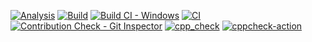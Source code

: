 [![Analysis](https://github.com/MUGUNTHANS862000/M2_PROJECT-EMBEDDED-SYSTEM-2022/actions/workflows/Analysis.yml/badge.svg)](https://github.com/MUGUNTHANS862000/M2_PROJECT-EMBEDDED-SYSTEM-2022/actions/workflows/Analysis.yml)
[![Build](https://github.com/MUGUNTHANS862000/M2_PROJECT-EMBEDDED-SYSTEM-2022/actions/workflows/build.yml/badge.svg)](https://github.com/MUGUNTHANS862000/M2_PROJECT-EMBEDDED-SYSTEM-2022/actions/workflows/build.yml)
[![Build CI - Windows](https://github.com/MUGUNTHANS862000/M2_PROJECT-EMBEDDED-SYSTEM-2022/actions/workflows/Build_windows.yml/badge.svg)](https://github.com/MUGUNTHANS862000/M2_PROJECT-EMBEDDED-SYSTEM-2022/actions/workflows/Build_windows.yml)
[![CI](https://github.com/MUGUNTHANS862000/M2_PROJECT-EMBEDDED-SYSTEM-2022/actions/workflows/Valgrind.yml/badge.svg)](https://github.com/MUGUNTHANS862000/M2_PROJECT-EMBEDDED-SYSTEM-2022/actions/workflows/Valgrind.yml)
[![Contribution Check - Git Inspector](https://github.com/MUGUNTHANS862000/M2_PROJECT-EMBEDDED-SYSTEM-2022/actions/workflows/git_inspector.yml/badge.svg)](https://github.com/MUGUNTHANS862000/M2_PROJECT-EMBEDDED-SYSTEM-2022/actions/workflows/git_inspector.yml)
[![cpp_check](https://github.com/MUGUNTHANS862000/M2_PROJECT-EMBEDDED-SYSTEM-2022/actions/workflows/cppcheck.yml/badge.svg)](https://github.com/MUGUNTHANS862000/M2_PROJECT-EMBEDDED-SYSTEM-2022/actions/workflows/cppcheck.yml)
[![cppcheck-action](https://github.com/MUGUNTHANS862000/M2_PROJECT-EMBEDDED-SYSTEM-2022/actions/workflows/main.yml/badge.svg)](https://github.com/MUGUNTHANS862000/M2_PROJECT-EMBEDDED-SYSTEM-2022/actions/workflows/main.yml)
